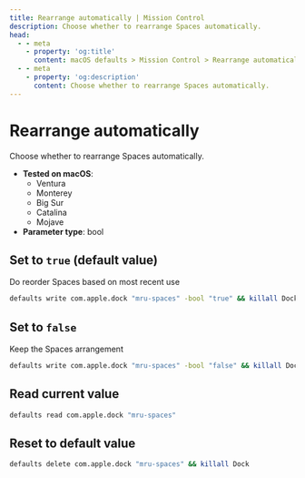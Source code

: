 ```yaml
---
title: Rearrange automatically | Mission Control
description: Choose whether to rearrange Spaces automatically.
head:
  - - meta
    - property: 'og:title'
      content: macOS defaults > Mission Control > Rearrange automatically
  - - meta
    - property: 'og:description'
      content: Choose whether to rearrange Spaces automatically.
---
```


# Rearrange automatically

Choose whether to rearrange Spaces automatically.

<!-- break lists -->

- **Tested on macOS**:
  - Ventura
  - Monterey
  - Big Sur
  - Catalina
  - Mojave
- **Parameter type**: bool

## Set to `true` (default value)

Do reorder Spaces based on most recent use

```bash
defaults write com.apple.dock "mru-spaces" -bool "true" && killall Dock
```

## Set to `false`

Keep the Spaces arrangement

```bash
defaults write com.apple.dock "mru-spaces" -bool "false" && killall Dock
```

## Read current value

```bash
defaults read com.apple.dock "mru-spaces"
```

## Reset to default value

```bash
defaults delete com.apple.dock "mru-spaces" && killall Dock
```
